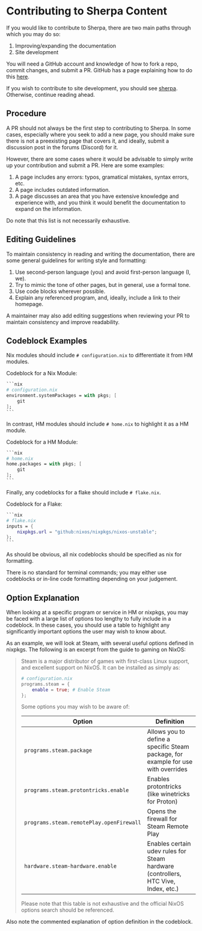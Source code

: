 # Contributing to Sherpa Content

If you would like to contribute to Sherpa, there are two main paths through which you may do so:

1. Improving/expanding the documentation
2. Site development

You will need a GitHub account and knowledge of how to fork a repo, commit changes, and submit a PR. GitHub has a page explaining how to do this [here](https://docs.github.com/en/get-started/exploring-projects-on-github/contributing-to-a-project).

If you wish to contribute to site development, you should see [sherpa](https://github.com/the-unnamed-nug/sherpa). Otherwise, continue reading ahead.

## Procedure

A PR should not always be the first step to contributing to Sherpa. In some cases, especially where you seek to add a new page, you should make sure there is not a preexisting page that covers it, and ideally, submit a discussion post in the forums (Discord) for it.

However, there are some cases where it would be advisable to simply write up your contribution and submit a PR. Here are some examples:

1. A page includes any errors: typos, gramatical mistakes, syntax errors, etc.
2. A page includes outdated information.
3. A page discusses an area that you have extensive knowledge and experience with, and you think it would benefit the documentation to expand on the information. 

Do note that this list is not necessarily exhaustive.

## Editing Guidelines

To maintain consistency in reading and writing the documentation, there are some general guidelines for writing style and formatting:

1. Use second-person language (you) and avoid first-person language (I, we).
2. Try to mimic the tone of other pages, but in general, use a formal tone.
3. Use code blocks wherever possible.
4. Explain any referenced program, and, ideally, include a link to their homepage.

A maintainer may also add editing suggestions when reviewing your PR to maintain consistency and improve readability.

## Codeblock Examples

Nix modules should include `# configuration.nix` to differentiate it from HM modules.

Codeblock for a Nix Module:

~~~nix
```nix
# configuration.nix
environment.systemPackages = with pkgs; [
    git
];
```
~~~

In contrast, HM modules should include `# home.nix` to highlight it as a HM module.

Codeblock for a HM Module:
~~~nix
```nix
# home.nix
home.packages = with pkgs; [
    git
];
```
~~~

Finally, any codeblocks for a flake should include `# flake.nix`.

Codeblock for a Flake:
~~~nix
```nix
# flake.nix
inputs = {
    nixpkgs.url = "github:nixos/nixpkgs/nixos-unstable";
};
```
~~~

As should be obvious, all nix codeblocks should be specified as nix for formatting.

There is no standard for terminal commands; you may either use codeblocks or in-line code formatting depending on your judgement.

## Option Explanation

When looking at a specific program or service in HM or nixpkgs, you may be faced with a large list of options too lengthy to fully include in a codeblock. In these cases, you should use a table to highlight any significantly important options the user may wish to know about.

As an example, we will look at Steam, with several useful options defined in nixpkgs. The following is an excerpt from the guide to gaming on NixOS:

> Steam is a major distributor of games with first-class Linux support, and excellent support on NixOS. It can be installed as simply as:
> 
> ```nix
> # configuration.nix
> programs.steam = {
>     enable = true; # Enable Steam
> };
> ```
>
> Some options you may wish to be aware of:
> 
> | Option                                   | Definition                                                                         |
> | ---------------------------------------- | ---------------------------------------------------------------------------------- |
> | `programs.steam.package`                 | Allows you to define a specific Steam package, for example for use with overrides  |
> | `programs.steam.protontricks.enable`     | Enables protontricks (like winetricks for Proton)                                  |
> | `programs.steam.remotePlay.openFirewall` | Opens the firewall for Steam Remote Play                                           |
> | `hardware.steam-hardware.enable`         | Enables certain udev rules for Steam hardware (controllers, HTC Vive, Index, etc.) |
> 
> Please note that this table is not exhaustive and the official NixOS options search should be referenced.

Also note the commented explanation of option definition in the codeblock.

